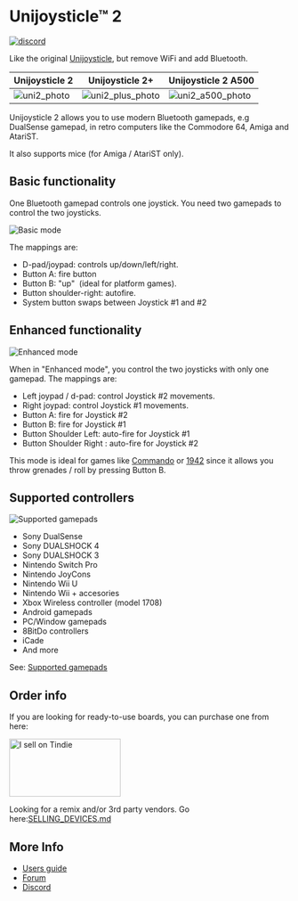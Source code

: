 # Unijoysticle™ 2

[![discord](https://img.shields.io/discord/775177861665521725.svg)](https://discord.gg/r5aMn6Cw5q)

Like the original [Unijoysticle][1], but remove WiFi and add Bluetooth.

| Unijoysticle 2 | Unijoysticle 2+ | Unijoysticle 2 A500 |
| -------------- | --------------- | ------------------- |
| ![uni2_photo] | ![uni2_plus_photo] | ![uni2_a500_photo] |

Unijoysticle 2 allows you to use modern Bluetooth gamepads, e.g DualSense gamepad,
in retro computers like the Commodore 64, Amiga and AtariST.

It also supports mice (for Amiga / AtariST only).

[uni2_photo]: https://lh3.googleusercontent.com/DChZhkyEl-qqZ3r9N7_RhzvF4zDkSdgNyZwczBofnp28D6ncXcbGq3CXBc5SeC5zooUbBCRo87stuAx-4Q7FwItz1NfaZ4_EJjX3pIroiiR-fcXPzZWk0OifvtaoA8iUJsQQnhkC9q4=-no
[uni2_plus_photo]: https://lh3.googleusercontent.com/pw/AM-JKLVeTZLBOCy4GmrG5N-WiRIcqoxLdsVXSN-77reS92gn7xxmZy-JuE_XeXgwSSPaUBYa2qaaw5RvZbzlkHdjDxal2p_WkKIm9RnzD6qeqV_u7j_3sRJOkm35EO5JCXFp_EpLvCTHGNEX6ZOtMyOGrzqLQw=-no
[uni2_a500_photo]: https://lh3.googleusercontent.com/pw/AM-JKLXEB6NQ-lr54G6cPEVQJ9i1OGR0XWLVYsjCs4Sc_883w-gYvwnUOPlH2wnzM0ibH48Y6QGAAIRO9pnfTxDsdQqY7JHBKzJPzOOY8Cin6t9sSjHvx94k1VZLdTh1Fkknum6nIR0z1pAMz69txQRV7qQksg=-no 


## Basic functionality

One Bluetooth gamepad controls one joystick.
You need two gamepads to control the two joysticks.

![Basic mode](https://lh3.googleusercontent.com/hkoAJbbtSpY53cpU-FO76QjTOPwuwWgDiKhQuNdbWnSwiozcqUloeOHuPclvunSC3vjH55n8Og-_cZO2ZTq6BhEbKOc0gb3qmASyLMC7BfAbTBNXjrV2LxzJu8-q0cDMexzOYlD4QE8=-no)

The mappings are:

- D-pad/joypad: controls up/down/left/right.
- Button A: fire button
- Button B: "up"  (ideal for platform games).
- Button shoulder-right: autofire.
- System button swaps between Joystick #1 and #2

## Enhanced functionality

![Enhanced mode](https://lh3.googleusercontent.com/89CUlpgxrnDJ8b5hXdvHCi-X7d-2a6r6qP5vJbnFJWAHObfCsYy7Flq7pYpwrv-qXy-dT_-Jk02tgWQpgwnedKrC5STNhpl_Xd2OtJ8lgP3PnEvKDIiumTB_PZHdg5qCxsEZLc5-dWU=-no)

When in "Enhanced mode", you control the two joysticks with only one gamepad.
The mappings are:

- Left joypad / d-pad: control Joystick #2 movements.
- Right joypad: control Joystick #1 movements.
- Button A: fire for Joystick #2
- Button B: fire for Joystick #1
- Button Shoulder Left: auto-fire for Joystick #1
- Button Shoulder Right : auto-fire for Joystick #2

This mode is ideal for games like [Commando][2] or [1942][3] since it allows you
throw grenades / roll by pressing Button B.

## Supported controllers

![Supported gamepads](https://lh3.googleusercontent.com/pw/AM-JKLXpmyDvNXZ_LmlmBSYObRZDhwuY6hHXXBzAicFw1YH1QNSgZrpiPWXZMiPNM0ATgrockqGf5bLsI3fWceJtQQEj2_OroHs1SrxsgmS8Rh4XHlnFolchomsTPVC7o5zi4pXGQkhGEFbinoh3-ub_a4lQIw=-no?authuser=0)

- Sony DualSense
- Sony DUALSHOCK 4
- Sony DUALSHOCK 3
- Nintendo Switch Pro
- Nintendo JoyCons
- Nintendo Wii U
- Nintendo Wii + accesories
- Xbox Wireless controller (model 1708)
- Android gamepads
- PC/Window gamepads
- 8BitDo controllers
- iCade
- And more

See: [Supported gamepads][gamepads]

[gamepads]: https://gitlab.com/ricardoquesada/unijoysticle2/blob/master/docs/supported_gamepads.md

## Order info

If you are looking for ready-to-use boards, you can purchase one from here:

<a href="https://www.tindie.com/stores/riq/?ref=offsite_badges&utm_source=sellers_riq&utm_medium=badges&utm_campaign=badge_large"><img src="https://d2ss6ovg47m0r5.cloudfront.net/badges/tindie-larges.png" alt="I sell on Tindie" width="200" height="104"></a>

Looking for a remix and/or 3rd party vendors. Go here:[SELLING_DEVICES.md][selling_devices]

[selling_devices]: SELLING_DEVICES.md

## More Info

- [Users guide][users_guide]
- [Forum][forum]
- [Discord][discord]

[users_guide]: https://gitlab.com/ricardoquesada/unijoysticle2/blob/master/docs/user_guide.md
[forum]: https://groups.google.com/forum/#!forum/unijoysticle
[discord]: https://discord.gg/r5aMn6Cw5q

[1]: https://retro.moe/unijoysticle
[2]: https://csdb.dk/release/?id=137173
[3]: https://csdb.dk/release/?id=38140
